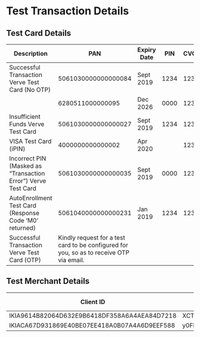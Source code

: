 
# Test Transaction Details


## Test Card Details


|Description|PAN|Expiry Date|PIN|CVC|
|---|---|---|---|---|
|Successful Transaction Verve Test Card (No OTP)|5061030000000000084|Sept 2019|1234|123|
||6280511000000095|Dec 2026|0000|123|
|Insufficient Funds Verve Test Card|5061030000000000027|Sept 2019|1234|123|
|VISA Test Card (iPIN)|4000000000000002|Apr 2020|<No PIN>|123|
|Incorrect PIN (Masked as “Transaction Error”) Verve Test Card|5061030000000000035|Sept 2019|0000|123|
|AutoEnrollment Test Card (Response Code ‘M0’ returned)|5061040000000000231|Jan 2019|1234|123|
|Successful Transaction Verve Test Card (OTP)|Kindly request for a test card to be configured for you, so as to receive OTP via email.||||



## Test Merchant Details


|Client ID|Secret Key|Merchant Code|Requestor ID|
---|---|---|---
IKIA9614B82064D632E9B6418DF358A6A4AEA84D7218|XCTiBtLy1G9chAnyg0z3BcaFK4cVpwDg/GTw2EmjTZ8=|MX187|00117614992
IKIACA67D931869E40BE07EE418A0B07A4A6D9EEF588|y0FISAGAS+OSIASec5Cts/khsWVXaWCoxZcLF2d8o/A=|MX1209|None